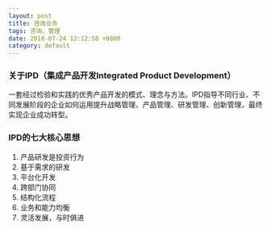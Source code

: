 ```yaml
---
layout: post
title: 咨询业务
tags: 咨询，管理
date: 2018-07-24 12:12:58 +0800 
category: default
---
```



### 关于IPD（集成产品开发Integrated Product Development）
一套经过检验和实践的优秀产品开发的模式、理念与方法。IPD指导不同行业、不同发展阶段的企业如何运用提升战略管理、产品管理、研发管理、创新管理，最终实现企业成功转型。

### IPD的七大核心思想
1. 产品研发是投资行为
2. 基于需求的研发
3. 平台化开发
4. 跨部门协同
5. 结构化流程
6. 业务和能力均衡
7. 灵活发展，与时俱进

